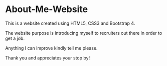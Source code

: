 # About-Me-Website

This is a website created using HTML5, CSS3 and Bootstrap 4.

The website purpose is introducing myself to recruiters out there in order to get a job.

Anything I can improve kindly tell me please.

Thank you and appreciates your stop by!
